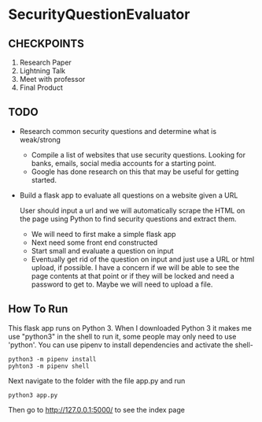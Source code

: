 # SecurityQuestionEvaluator

## CHECKPOINTS 
1. Research Paper
2. Lightning Talk
3. Meet with professor
4. Final Product

## TODO
* Research common security questions and determine what is weak/strong

	* Compile a list of websites that use security questions.  Looking for banks, emails, social media accounts for a starting point.
	* Google has done research on this that may be useful for getting started.

* Build a flask app to evaluate all questions on a website given a URL

	User should input a url and we will automatically scrape the HTML on the page using Python to find security questions and extract them.  
	* We will need to first make a simple flask app
	* Next need some front end constructed
	* Start small and evaluate a question on input
	* Eventually get rid of the question on input and just use a URL or html upload, if possible.  I have a concern if we will be able to see the page contents at that point or if they will be locked and need a password to get to.  Maybe we will need to upload a file.

## How To Run
This flask app runs on Python 3.  When I downloaded Python 3 it makes me use "python3" in the shell to run it, some people may only need to use 'python'.  You can use pipenv to install dependencies and activate the shell-

```
python3 -m pipenv install 
pyhton3 -m pipenv shell
```

Next navigate to the folder with the file app.py and run
```
python3 app.py
```
Then go to http://127.0.0.1:5000/ to see the index page
